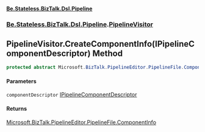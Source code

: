 #### [Be.Stateless.BizTalk.Dsl.Pipeline](README.md 'README')
### [Be.Stateless.BizTalk.Dsl.Pipeline](Be.Stateless.BizTalk.Dsl.Pipeline.md 'Be.Stateless.BizTalk.Dsl.Pipeline').[PipelineVisitor](PipelineVisitor.md 'Be.Stateless.BizTalk.Dsl.Pipeline.PipelineVisitor')

## PipelineVisitor.CreateComponentInfo(IPipelineComponentDescriptor) Method

```csharp
protected abstract Microsoft.BizTalk.PipelineEditor.PipelineFile.ComponentInfo CreateComponentInfo(Be.Stateless.BizTalk.Dsl.Pipeline.IPipelineComponentDescriptor componentDescriptor);
```
#### Parameters

<a name='Be.Stateless.BizTalk.Dsl.Pipeline.PipelineVisitor.CreateComponentInfo(Be.Stateless.BizTalk.Dsl.Pipeline.IPipelineComponentDescriptor).componentDescriptor'></a>

`componentDescriptor` [IPipelineComponentDescriptor](IPipelineComponentDescriptor.md 'Be.Stateless.BizTalk.Dsl.Pipeline.IPipelineComponentDescriptor')

#### Returns
[Microsoft.BizTalk.PipelineEditor.PipelineFile.ComponentInfo](https://docs.microsoft.com/en-us/dotnet/api/Microsoft.BizTalk.PipelineEditor.PipelineFile.ComponentInfo 'Microsoft.BizTalk.PipelineEditor.PipelineFile.ComponentInfo')